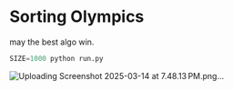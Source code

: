# Sorting Olympics
may the best algo  win.

```python
SIZE=1000 python run.py
```
![Uploading Screenshot 2025-03-14 at 7.48.13 PM.png…]()
